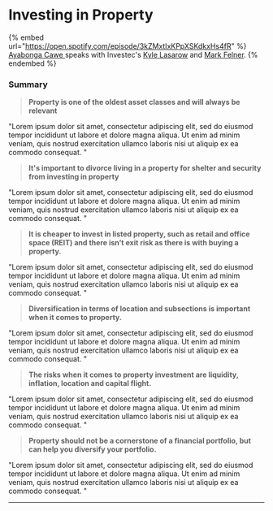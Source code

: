 # Investing in Property

{% embed url="https://open.spotify.com/episode/3kZMxtIxKPpXSKdkxHs4fR" %}
[Ayabonga Cawe ](https://www.linkedin.com/in/ayabonga-cawe-70942746/?originalSubdomain=za)speaks with Investec's [Kyle Lasarow](https://www.linkedin.com/in/kylelasarow/?originalSubdomain=za) and [Mark Felner](https://www.linkedin.com/in/marc-fellner-456205a/).
{% endembed %}

### Summary

> **Property is one of the oldest asset classes and will always be relevant**

"Lorem ipsum dolor sit amet, consectetur adipiscing elit, sed do eiusmod tempor incididunt ut labore et dolore magna aliqua. Ut enim ad minim veniam, quis nostrud exercitation ullamco laboris nisi ut aliquip ex ea commodo consequat. "

> **It's important to divorce living in a property for shelter and security from investing in property**

"Lorem ipsum dolor sit amet, consectetur adipiscing elit, sed do eiusmod tempor incididunt ut labore et dolore magna aliqua. Ut enim ad minim veniam, quis nostrud exercitation ullamco laboris nisi ut aliquip ex ea commodo consequat. "

> **It is cheaper to invest in listed property, such as retail and office space (REIT) and there isn’t exit risk as there is with buying a property.**&#x20;

"Lorem ipsum dolor sit amet, consectetur adipiscing elit, sed do eiusmod tempor incididunt ut labore et dolore magna aliqua. Ut enim ad minim veniam, quis nostrud exercitation ullamco laboris nisi ut aliquip ex ea commodo consequat. "

> **Diversification in terms of location and subsections is important when it comes to property.**&#x20;

"Lorem ipsum dolor sit amet, consectetur adipiscing elit, sed do eiusmod tempor incididunt ut labore et dolore magna aliqua. Ut enim ad minim veniam, quis nostrud exercitation ullamco laboris nisi ut aliquip ex ea commodo consequat. "

> **The risks when it comes to property investment are liquidity, inflation, location and capital flight.**&#x20;

"Lorem ipsum dolor sit amet, consectetur adipiscing elit, sed do eiusmod tempor incididunt ut labore et dolore magna aliqua. Ut enim ad minim veniam, quis nostrud exercitation ullamco laboris nisi ut aliquip ex ea commodo consequat. "

> **Property should not be a cornerstone of a financial portfolio, but can help you diversify your portfolio.**

"Lorem ipsum dolor sit amet, consectetur adipiscing elit, sed do eiusmod tempor incididunt ut labore et dolore magna aliqua. Ut enim ad minim veniam, quis nostrud exercitation ullamco laboris nisi ut aliquip ex ea commodo consequat. "

****
